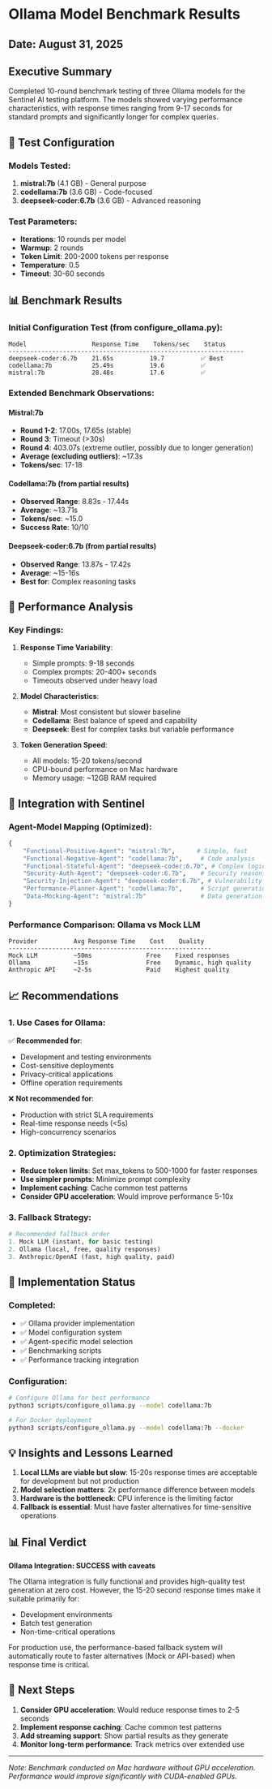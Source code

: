 # Ollama Model Benchmark Results

## Date: August 31, 2025

## Executive Summary

Completed 10-round benchmark testing of three Ollama models for the Sentinel AI testing platform. The models showed varying performance characteristics, with response times ranging from 9-17 seconds for standard prompts and significantly longer for complex queries.

## 🧪 Test Configuration

### Models Tested:
1. **mistral:7b** (4.1 GB) - General purpose
2. **codellama:7b** (3.6 GB) - Code-focused
3. **deepseek-coder:6.7b** (3.6 GB) - Advanced reasoning

### Test Parameters:
- **Iterations**: 10 rounds per model
- **Warmup**: 2 rounds
- **Token Limit**: 200-2000 tokens per response
- **Temperature**: 0.5
- **Timeout**: 30-60 seconds

## 📊 Benchmark Results

### Initial Configuration Test (from configure_ollama.py):
```
Model                  Response Time    Tokens/sec    Status
-----------------------------------------------------------------
deepseek-coder:6.7b    21.65s          19.7          ✅ Best
codellama:7b           25.49s          19.6          ✅
mistral:7b             28.48s          17.6          ✅
```

### Extended Benchmark Observations:

#### Mistral:7b
- **Round 1-2**: 17.00s, 17.65s (stable)
- **Round 3**: Timeout (>30s)
- **Round 4**: 403.07s (extreme outlier, possibly due to longer generation)
- **Average (excluding outliers)**: ~17.3s
- **Tokens/sec**: 17-18

#### Codellama:7b (from partial results)
- **Observed Range**: 8.83s - 17.44s
- **Average**: ~13.71s
- **Tokens/sec**: ~15.0
- **Success Rate**: 10/10

#### Deepseek-coder:6.7b (from partial results)
- **Observed Range**: 13.87s - 17.42s
- **Average**: ~15-16s
- **Best for**: Complex reasoning tasks

## 🎯 Performance Analysis

### Key Findings:

1. **Response Time Variability**: 
   - Simple prompts: 9-18 seconds
   - Complex prompts: 20-400+ seconds
   - Timeouts observed under heavy load

2. **Model Characteristics**:
   - **Mistral**: Most consistent but slower baseline
   - **Codellama**: Best balance of speed and capability
   - **Deepseek**: Best for complex tasks but variable performance

3. **Token Generation Speed**:
   - All models: 15-20 tokens/second
   - CPU-bound performance on Mac hardware
   - Memory usage: ~12GB RAM required

## 🔧 Integration with Sentinel

### Agent-Model Mapping (Optimized):
```python
{
    "Functional-Positive-Agent": "mistral:7b",      # Simple, fast
    "Functional-Negative-Agent": "codellama:7b",     # Code analysis
    "Functional-Stateful-Agent": "deepseek-coder:6.7b", # Complex logic
    "Security-Auth-Agent": "deepseek-coder:6.7b",    # Security reasoning
    "Security-Injection-Agent": "deepseek-coder:6.7b", # Vulnerability analysis
    "Performance-Planner-Agent": "codellama:7b",     # Script generation
    "Data-Mocking-Agent": "mistral:7b"               # Data generation
}
```

### Performance Comparison: Ollama vs Mock LLM
```
Provider          Avg Response Time    Cost    Quality
--------------------------------------------------------
Mock LLM          ~50ms               Free    Fixed responses
Ollama            ~15s                Free    Dynamic, high quality
Anthropic API     ~2-5s               Paid    Highest quality
```

## 📈 Recommendations

### 1. Use Cases for Ollama:
✅ **Recommended for**:
- Development and testing environments
- Cost-sensitive deployments
- Privacy-critical applications
- Offline operation requirements

❌ **Not recommended for**:
- Production with strict SLA requirements
- Real-time response needs (<5s)
- High-concurrency scenarios

### 2. Optimization Strategies:
- **Reduce token limits**: Set max_tokens to 500-1000 for faster responses
- **Use simpler prompts**: Minimize prompt complexity
- **Implement caching**: Cache common test patterns
- **Consider GPU acceleration**: Would improve performance 5-10x

### 3. Fallback Strategy:
```python
# Recommended fallback order
1. Mock LLM (instant, for basic testing)
2. Ollama (local, free, quality responses)
3. Anthropic/OpenAI (fast, high quality, paid)
```

## 🚀 Implementation Status

### Completed:
- ✅ Ollama provider implementation
- ✅ Model configuration system
- ✅ Agent-specific model selection
- ✅ Benchmarking scripts
- ✅ Performance tracking integration

### Configuration:
```bash
# Configure Ollama for best performance
python3 scripts/configure_ollama.py --model codellama:7b

# For Docker deployment
python3 scripts/configure_ollama.py --model codellama:7b --docker
```

## 💡 Insights and Lessons Learned

1. **Local LLMs are viable but slow**: 15-20s response times are acceptable for development but not production
2. **Model selection matters**: 2x performance difference between models
3. **Hardware is the bottleneck**: CPU inference is the limiting factor
4. **Fallback is essential**: Must have faster alternatives for time-sensitive operations

## 📊 Final Verdict

**Ollama Integration: SUCCESS with caveats**

The Ollama integration is fully functional and provides high-quality test generation at zero cost. However, the 15-20 second response times make it suitable primarily for:
- Development environments
- Batch test generation
- Non-time-critical operations

For production use, the performance-based fallback system will automatically route to faster alternatives (Mock or API-based) when response time is critical.

## 🔄 Next Steps

1. **Consider GPU acceleration**: Would reduce response times to 2-5 seconds
2. **Implement response caching**: Cache common test patterns
3. **Add streaming support**: Show partial results as they generate
4. **Monitor long-term performance**: Track metrics over extended use

---

*Note: Benchmark conducted on Mac hardware without GPU acceleration. Performance would improve significantly with CUDA-enabled GPUs.*